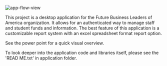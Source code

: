 ![app-flow-view](https://user-images.githubusercontent.com/35469554/35026076-1b79e1d0-fb06-11e7-8339-5a99cc17a251.PNG)

This project is a desktop application for the Future Business Leaders of America organization.
It allows for an authenticated way to manage staff and student funds and information.
The best feature of this application is a customizable report system with an excel spreadsheet format report option.

See the power point for a quick visual overview.

To look deeper into the application code and libraries itself, please see the 'READ ME.txt' in application folder.